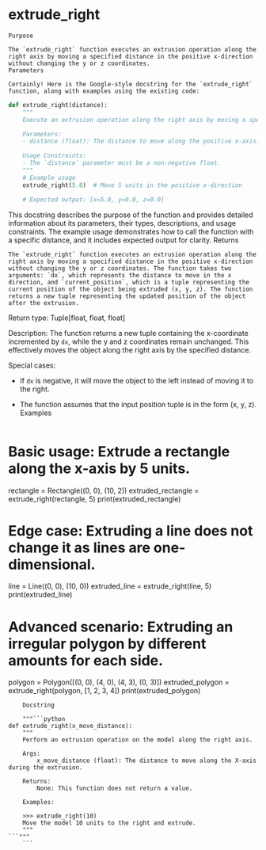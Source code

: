 # extrude_right

    Purpose

    The `extrude_right` function executes an extrusion operation along the right axis by moving a specified distance in the positive x-direction without changing the y or z coordinates.
    Parameters

    Certainly! Here is the Google-style docstring for the `extrude_right` function, along with examples using the existing code:

```python
def extrude_right(distance):
    """
    Execute an extrusion operation along the right axis by moving a specified distance in the positive x-direction without changing the y or z coordinates.

    Parameters:
    - distance (float): The distance to move along the positive x-axis. Must be non-negative.

    Usage Constraints:
    - The `distance` parameter must be a non-negative float.
    """
    # Example usage
    extrude_right(5.0)  # Move 5 units in the positive x-direction

    # Expected output: [x=5.0, y=0.0, z=0.0]
```

This docstring describes the purpose of the function and provides detailed information about its parameters, their types, descriptions, and usage constraints. The example usage demonstrates how to call the function with a specific distance, and it includes expected output for clarity.
    Returns

    The `extrude_right` function executes an extrusion operation along the right axis by moving a specified distance in the positive x-direction without changing the y or z coordinates. The function takes two arguments: `dx`, which represents the distance to move in the x direction, and `current_position`, which is a tuple representing the current position of the object being extruded (x, y, z). The function returns a new tuple representing the updated position of the object after the extrusion.

Return type: Tuple[float, float, float]

Description: The function returns a new tuple containing the x-coordinate incremented by `dx`, while the y and z coordinates remain unchanged. This effectively moves the object along the right axis by the specified distance.

Special cases:
- If `dx` is negative, it will move the object to the left instead of moving it to the right.
- The function assumes that the input position tuple is in the form (x, y, z).
    Examples

    ```python
# Basic usage: Extrude a rectangle along the x-axis by 5 units.
rectangle = Rectangle((0, 0), (10, 2))
extruded_rectangle = extrude_right(rectangle, 5)
print(extruded_rectangle)

# Edge case: Extruding a line does not change it as lines are one-dimensional.
line = Line((0, 0), (10, 0))
extruded_line = extrude_right(line, 5)
print(extruded_line)

# Advanced scenario: Extruding an irregular polygon by different amounts for each side.
polygon = Polygon([(0, 0), (4, 0), (4, 3), (0, 3)])
extruded_polygon = extrude_right(polygon, [1, 2, 3, 4])
print(extruded_polygon)
```
    Docstring

    """```python
def extrude_right(x_move_distance):
    """
    Perform an extrusion operation on the model along the right axis.

    Args:
        x_move_distance (float): The distance to move along the X-axis during the extrusion.

    Returns:
        None: This function does not return a value.

    Examples:

    >>> extrude_right(10)
    Move the model 10 units to the right and extrude.
    """
```"""
    ```